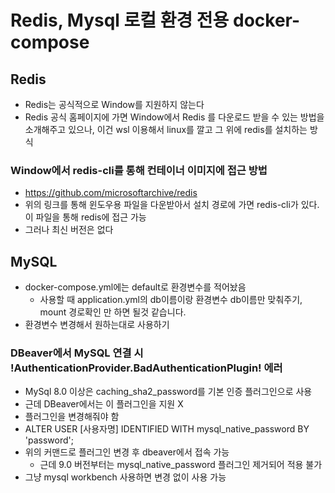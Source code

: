 # Redis, Mysql 로컬 환경 전용 docker-compose

## Redis

- Redis는 공식적으로 Window를 지원하지 않는다
- Redis 공식 홈페이지에 가면 Window에서 Redis 를 다운로드 받을 수 있는 방법을 소개해주고 있으나, 이건 wsl 이용해서 linux를 깔고 그 위에 redis를
  설치하는 방식

### Window에서 redis-cli를 통해 컨테이너 이미지에 접근 방법

- https://github.com/microsoftarchive/redis
- 위의 링크를 통해 윈도우용 파일을 다운받아서 설치 경로에 가면 redis-cli가 있다. 이 파일을 통해 redis에 접근 가능
- 그러나 최신 버전은 없다

## MySQL

- docker-compose.yml에는 default로 환경변수를 적어놨음
    - 사용할 때 application.yml의 db이름이랑 환경변수 db이름만 맞춰주기, mount 경로확인 만 하면 될것 같습니다.
- 환경변수 변경해서 원하는대로 사용하기

### DBeaver에서 MySQL 연결 시 !AuthenticationProvider.BadAuthenticationPlugin! 에러

- MySql 8.0 이상은 caching_sha2_password를 기본 인증 플러그인으로 사용
- 근데 DBeaver에서는 이 플러그인을 지원 X
- 플러그인을 변경해줘야 함
- ALTER USER [사용자명] IDENTIFIED WITH mysql_native_password BY 'password';
- 위의 커맨드로 플러그인 변경 후 dbeaver에서 접속 가능
    - 근데 9.0 버전부터는 mysql_native_password 플러그인 제거되어 적용 불가
- 그냥 mysql workbench 사용하면 변경 없이 사용 가능